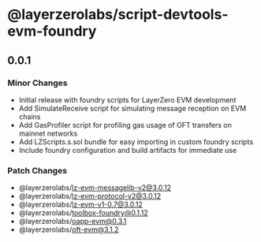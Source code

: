 # @layerzerolabs/script-devtools-evm-foundry

## 0.0.1

### Minor Changes

- Initial release with foundry scripts for LayerZero EVM development
- Add SimulateReceive script for simulating message reception on EVM chains
- Add GasProfiler script for profiling gas usage of OFT transfers on mainnet networks
- Add LZScripts.s.sol bundle for easy importing in custom foundry scripts
- Include foundry configuration and build artifacts for immediate use

### Patch Changes

- @layerzerolabs/lz-evm-messagelib-v2@3.0.12
- @layerzerolabs/lz-evm-protocol-v2@3.0.12
- @layerzerolabs/lz-evm-v1-0.7@3.0.12
- @layerzerolabs/toolbox-foundry@0.1.12
- @layerzerolabs/oapp-evm@0.3.1
- @layerzerolabs/oft-evm@3.1.2
